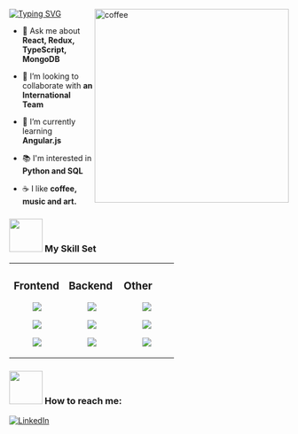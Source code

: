 [![Typing SVG](https://readme-typing-svg.herokuapp.com?font=Fira+Code&weight=600&pause=1000&width=435&lines=Hi+there!+I'm+Sofia;I'm+a+Full-Stack+Developer+)](https://git.io/typing-svg)
<img align="right" alt="coffee" width="350" src="https://i.pinimg.com/originals/d4/c9/bd/d4c9bd92de8bfe0d03ba4f185c623886.gif" />

- 💬 Ask me about **React, Redux, TypeScript, MongoDB**

- 👯 I’m looking to collaborate with **an International Team**

- 🌱 I’m currently learning **Angular.js**

- 📚 I'm interested in **Python and SQL**

- ☕ I like **coffee, music and art.**

### <img src="https://media.giphy.com/media/VgCDAzcKvsR6OM0uWg/giphy.gif" width="60"> My Skill Set  

<table align="center"><tr><td valign="top" width="33%">

### Frontend  
<div align="center">  
<p align="center">
  <a href="https://skillicons.dev">
    <img src="https://skillicons.dev/icons?i=js,ts,html" />
  </a>
</p>
<p align="center">
  <a href="https://skillicons.dev">
    <img src="https://skillicons.dev/icons?i=css,react,angular" />
  </a>
</p>
  <p align="center">
  <a href="https://skillicons.dev">
    <img src="https://skillicons.dev/icons?i=jest,sass,bootstrap " />
  </a>
</p>
</div>
</td><td valign="top" width="33%">



### Backend  
<div align="center">  
<p align="center">
  <a href="https://skillicons.dev">
    <img src="https://skillicons.dev/icons?i=js,ts,express" />
  </a>
</p>
<p align="center">
  <a href="https://skillicons.dev">
    <img src="https://skillicons.dev/icons?i=nodejs,redux" />
  </a>
</p>
<p align="center">
  <a href="https://skillicons.dev">
    <img src="https://skillicons.dev/icons?i=mongodb,firebase,postman" />
  </a>
</p>
</div>
</td><td valign="top" width="33%">


### Other  
<div align="center">  
<p align="center">
  <a href="https://skillicons.dev">
    <img src="https://skillicons.dev/icons?i=vscode,git,github" />
  </a>
</p>
<p align="center">
  <a href="https://skillicons.dev">
    <img src="https://skillicons.dev/icons?i=stackoverflow,figma" />
  </a>
</p>  
 <p align="center">
  <a href="https://skillicons.dev">
    <img src="https://skillicons.dev/icons?i=linux" />
  </a>
</p> 
</div>

</td></tr></table>  


### <img src="https://media2.giphy.com/media/e7Umq1OnvscrbdSKse/giphy.gif?cid=ecf05e47kc0c0lmbxc7smruuhyvl4711o7uopzi0azwui1us&ep=v1_stickers_search&rid=giphy.gif&ct=s" width="60"> How to reach me:  


[![LinkedIn](https://img.shields.io/badge/linkedin-%230077B5.svg?style=for-the-badge&logo=linkedin&logoColor=white)](https://www.linkedin.com/in/irene-alonso-vivas/)  
